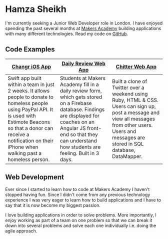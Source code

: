 Hamza Sheikh
============
I'm currently seeking a Junior Web Developer role in London. I have enjoyed spending the past several months at [Makers Academy](http://www.makersacademy.com/) building applications with many different technologies. Read my code on [GitHub](https://github.com/hsheikhm).

Code Examples
-------------

| [Changr iOS App](https://github.com/hsheikhm/changr)| [Daily Review Web App](https://github.com/hsheikhm/daily_review_app)| [Chitter Web App](https://github.com/hsheikhm/chitter-challenge)  |
| ------------- | ------------- | ----- |
|Swift app built within a team in just 2 weeks. It allows people to donate to homeless people using PayPal API. It is used with Estimote Beacons so that a donor can receive a notification on their iPhone when walking past a homeless person.| Students at Makers Academy fill in a daily review form, which gets stored on a Firebase database. Findings are displayed for coaches on an Angular JS front-end so that they can understand how students are feeling. Built in 3 days.| Built a clone of Twitter over a weekend using Ruby, HTML & CSS. Users can sign up, post a message and view all messages from other users. Users and messages are stored in SQL database, DataMapper.|

Web Development
---------------
Ever since I started to learn how to code at Makers Academy I haven't stopped having fun. Since I didn't come from any previous technology experience I was very eager to learn how to build applications and I have to say that it is now become my biggest passion.

I love building applications in order to solve problems. More importantly, I enjoy working as part of a team on one problem so that we can break it down into several problems and solve each one individually i.e. doing the agile approach.
